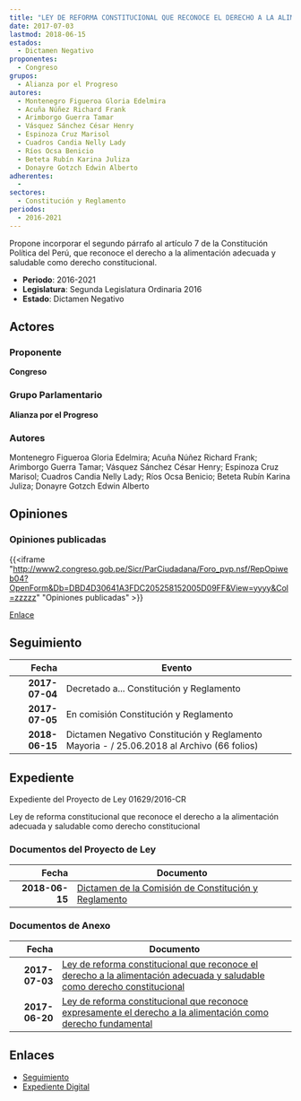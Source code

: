 ```yaml
---
title: "LEY DE REFORMA CONSTITUCIONAL QUE RECONOCE EL DERECHO A LA ALIMENTACIÓN ADECUADA Y SALUDABLE COMO DERECHO CONSTITUCIONAL"
date: 2017-07-03
lastmod: 2018-06-15
estados: 
  - Dictamen Negativo
proponentes: 
  - Congreso
grupos: 
  - Alianza por el Progreso
autores: 
  - Montenegro Figueroa Gloria Edelmira
  - Acuña Núñez Richard Frank
  - Arimborgo Guerra Tamar
  - Vásquez Sánchez César Henry
  - Espinoza Cruz Marisol
  - Cuadros Candia Nelly Lady
  - Ríos Ocsa Benicio
  - Beteta Rubín Karina Juliza
  - Donayre Gotzch Edwin Alberto
adherentes: 
  - 
sectores: 
  - Constitución y Reglamento
periodos: 
  - 2016-2021
---
```


Propone incorporar el segundo párrafo al artículo 7 de la Constitución Política del Perú, que reconoce el derecho a la alimentación adecuada y saludable como derecho constitucional.

- **Periodo**: 2016-2021
- **Legislatura**: Segunda Legislatura Ordinaria 2016
- **Estado**: Dictamen Negativo

## Actores

### Proponente

**Congreso**

### Grupo Parlamentario

**Alianza por el Progreso**

### Autores

Montenegro Figueroa Gloria Edelmira; Acuña Núñez Richard Frank; Arimborgo Guerra Tamar; Vásquez Sánchez César Henry; Espinoza Cruz Marisol; Cuadros Candia Nelly Lady; Ríos Ocsa Benicio; Beteta Rubín Karina Juliza; Donayre Gotzch Edwin Alberto


## Opiniones

### Opiniones publicadas

{{<iframe "http://www2.congreso.gob.pe/Sicr/ParCiudadana/Foro_pvp.nsf/RepOpiweb04?OpenForm&Db=DBD4D30641A3FDC205258152005D09FF&View=yyyy&Col=zzzzz" "Opiniones publicadas" >}}

[Enlace](http://www2.congreso.gob.pe/Sicr/ParCiudadana/Foro_pvp.nsf/RepOpiweb04?OpenForm&Db=DBD4D30641A3FDC205258152005D09FF&View=yyyy&Col=zzzzz)

## Seguimiento

| Fecha | Evento |
|------:|--------|
| **2017-07-04** | Decretado a... Constitución y Reglamento|
| **2017-07-05** | En comisión Constitución y Reglamento|
| **2018-06-15** | Dictamen Negativo Constitución y Reglamento Mayoria - / 25.06.2018 al Archivo (66 folios)|


## Expediente

Expediente del Proyecto de Ley 01629/2016-CR

Ley de reforma constitucional que reconoce el derecho a la alimentación adecuada y saludable como derecho constitucional


### Documentos del Proyecto de Ley

| Fecha | Documento |
|------:|--------|
| **2018-06-15** | [Dictamen de la Comisión de Constitución y Reglamento](http://www.leyes.congreso.gob.pe/Documentos/2016_2021/Dictamenes/Proyectos_de_Ley/01561DC04MAY20180615.pdf) |

### Documentos de Anexo

| Fecha | Documento |
|------:|--------|
| **2017-07-03** | [Ley de reforma constitucional que reconoce el derecho a la alimentación adecuada y saludable como derecho constitucional](http://www.leyes.congreso.gob.pe/Documentos/2016_2021/Proyectos_de_Ley_y_de_Resoluciones_Legislativas/PL0162920170703.pdf) |
| **2017-06-20** | [Ley de reforma constitucional que reconoce expresamente el derecho a la alimentación como derecho fundamental](http://www.leyes.congreso.gob.pe/Documentos/2016_2021/Proyectos_de_Ley_y_de_Resoluciones_Legislativas/PL0156120170620.pdf) |

## Enlaces 

- [Seguimiento](http://www2.congreso.gob.pe/Sicr/TraDocEstProc/CLProLey2016.nsf/f7fff46988ca05b1052578e100829cc7/23bdf2bcf4677282052581520059ac8e?OpenDocument)
- [Expediente Digital](http://www2.congreso.gob.pehttp://www2.congreso.gob.pe/Sicr/TraDocEstProc/CLProLey2016.nsf/f7fff46988ca05b1052578e100829cc7/23bdf2bcf4677282052581520059ac8e?OpenDocument&Click=05257FB7005EB655.eb71d0cf91d8294e05256cdf006b5706/$Body/0.1C6C)

